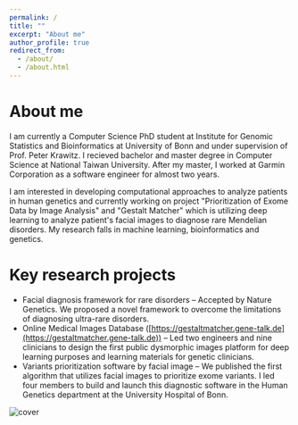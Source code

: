 ```yaml
---
permalink: /
title: ""
excerpt: "About me"
author_profile: true
redirect_from: 
  - /about/
  - /about.html
---
```




About me
===================
I am currently a Computer Science PhD student at Institute for Genomic Statistics and Bioinformatics at University of Bonn and under supervision of Prof. Peter Krawitz. I recieved bachelor and master degree in Computer Science at National Taiwan University. After my master, I worked at Garmin Corporation as a software engineer for almost two years.

I am interested in developing computational approaches to analyze patients in human genetics and currently working on project "Prioritization of Exome Data by Image Analysis" and "Gestalt Matcher" which is utilizing deep learning to analyze patient's facial images to diagnose rare Mendelian disorders. My research falls in machine learning, bioinformatics and genetics.


Key research projects
====================
* Facial diagnosis framework for rare disorders – Accepted by Nature Genetics. We proposed a novel framework to overcome the limitations of diagnosing ultra-rare disorders.
* Online Medical Images Database ([https://gestaltmatcher.gene-talk.de](https://gestaltmatcher.gene-talk.de)) – Led two engineers and nine clinicians to design the first public dysmorphic images platform for deep learning purposes and learning materials for genetic clinicians.
* Variants prioritization software by facial image – We published the first algorithm that utilizes facial images to prioritize exome variants. I led four members to build and launch this diagnostic software in the Human Genetics department at the University Hospital of Bonn.

![cover](/images/DSC_0103.JPG)
